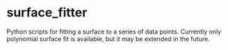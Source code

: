 # surface_fitter
Python scripts for fitting a surface to a series of data points. Currently only polynomial surface fit is available, but it may be extended in the future.
